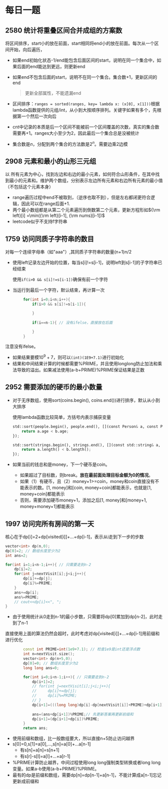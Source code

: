 # 每日一题

## 2580 统计将重叠区间合并成组的方案数

将区间排序，start小的放在前面，start相同将end小的放在前面。每次从一个区间开始，向后遍历，

- 如果end初始化状态-1/end能包含后面区间的start，说明在同一个集合中，如果后面的end能达到更远，则更新end

- 如果end不包含后面的start，说明不在同一个集合。集合数+1，更新区间的end

  > 更新全部属性，不能遗漏end

- 区间排序：`ranges = sorted(ranges, key= lambda x: (x[0], x[1]))`根据lambda函数提供的元组/int，从小到大按顺序排列。关键字如果有多个，先根据第一个然后一次向后

- cnt中记录的本质是后一个区间不能被前一个区间覆盖的次数，真实的集合数需要再+1。ranges大小至少为2，因此最后一个集合总是没被统计

- 集合数是$n$，分配到两个集合的方法数是$2^n$。需要边乘2边模

## 2908 元素和最小的山形三元组

以 所有元素为中心，找到左边和右边的最小元素，如何符合山形条件，在其中找到最小的元素和。维护两个数组，分别表示左边所有元素和右边所有元素的最小值（不包括这个元素本身）

- range遍历过程中end不被取到，（逆序也取不到），但是左右都闭更符合逻辑，因此可以在range后面+1.
- 两个最小数组都是从第二个元素遍历到倒数第二个元素，更新方程形如${\rm left}[i] =\min({\rm left}[i-1], {\rm nums}[i-1])$​
- leetcode似乎不支持f字符串

## 1759 访问同质子字符串的数目

对每一个连续字母串（如"aaa"）,其同质子字符串的数量(n+1)n/2

- 使用left记录左边开始的位置，每当s[i]!=s[i-1]，说明left到s[i-1]的子字符串已经结束

  使用`if(i>0 && s[i]!=s[i-1])`确保有前一个字符

- 当运行到最后一个字符，默认结束，再计算一次

```c++
        for(int i=0;i<n;i++){
            if(i>0 && s[i]!=s[i-1]){

            }
            
            if(i==n-1){ // 没有ifelse，直接放在后面

            } 
        }
```

注意没有ifelse。

- 如果结果要模$10^9+7$，则可以`(int)(1E9+7.1)`进行初始化
- 结果和中间结果计算的时候都需要%PRIME，并且使用longlong防止加法和乘法导致的溢出。如果减法使用(a-b+PRIME)%PRIME保证结果是正数

## 2952 需要添加的硬币的最小数量

- 对于无序数组，使用sort(coins.begin(), coins.end())进行排序，默认从小到大排序

  使用lambda函数比较简单，方括号内表示捕获变量

  ```python
  std::sort(people.begin(), people.end(), [](const Person& a, const Person& b) {
      return a.age < b.age;
  });
  
  std::sort(strings.begin(), strings.end(), [](const std::string& a, const std::string& b) {
      return a.length() < b.length();
  });
  ```

- 如果当前的钱总和是money，下一个硬币是coin。

  - 如果超过了目标数，则break。**放在最前面处理目标金额为0的情况**。
  - 如果（1）有硬币，且（2）money+1>=coin，money和coin直接没有不能表示的数。[1, money]和[coin, money+coin]都能表示，也就是[1, money+coin]都能表示
  - 否则，需要添加硬币money+1，添加之后[1, money]和[money+1, money+money+1]都能表示

## 1997 访问完所有房间的第一天

核心在于dp[i]=2+dp[visited[i]]+...+dp[i-1]，表示从i走到下一步的步数

```c++
vector<int> dp(n,0);
dp[0]=2; // 数组长度至少为2
int ans=2;

for(int i=1;i<n-1;i++){ // 只需要走到n-2
    dp[i]=2;
    for(int j=nextVisit[i];j<i;j++){
        dp[i]+=dp[j];
        dp[i]%=PRIME;
    }
    ans+=dp[i];
    ans%=PRIME;
    // cout<<dp[i]<<", ";
}
```

- 由于使用统计从0走到n-1的最小步数，只需要将dp[0]累加到dp[n-2]，此时走到了n-1

直接使用上面的算法仍然会超时，此时考虑对dp[visited[i]]+...+dp[i-1]用前缀和进行优化

```c++
        const int PRIME=int(1e9+7.1); // 检查1e9是int还是浮点数
        int n=nextVisit.size();
        vector<int> dp(n+5,0);
        dp[0]=0; // 数组长度至少为2
        long long ans=0;

        for(int i=0;i<n-1;i++){ // 只需要走到n-2
            dp[i+1]=2;
            // for(int j=nextVisit[i];j<i;j++){
            //     dp[i]+=dp[j];
            //     dp[i]%=PRIME;
            // }
            dp[i+1]=(((long long)dp[i]-dp[nextVisit[i]]+PRIME)+dp[i+1])%PRIME;
            
            ans=(ans+dp[i+1])%PRIME;// 先更新答案再更新前缀和
            dp[i+1]=(dp[i+1]+dp[i])%PRIME;
        }
        return ans;
```

- 使用前缀和数组，比一般数组要大，所以直接n+5防止访问越界
- s[0]=0,s[1]=a[0],...,s[n]=a[0]+...a[n-1]
  - 有s[n]+a[n]=s[n+1]
  - 有s[r]-s[l]=a[l]+...+a[r-1]
- %PRIME计算防止越界，中间过程使用long long强制类型转换或者long long变量。如果a-b使用(a-b+PRIME)%PRIME。
- 最有的dp是前缀和数组，需要dp[n]=dp[n-1]+a[n-1]，不能计算成a[n-1]忘记更新成前缀和

